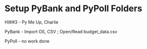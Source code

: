 # Setup PyBank and PyPoll Folders

HW#3 - Py Me Up, Charlie

PyBank -  Import OS, CSV ;  Open/Read budget_data.csv 

PyPoll - no work done
